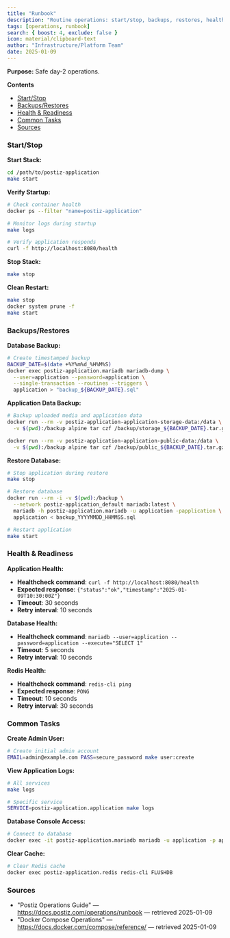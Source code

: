 ```yaml
---
title: "Runbook"
description: "Routine operations: start/stop, backups, restores, health."
tags: [operations, runbook]
search: { boost: 4, exclude: false }
icon: material/clipboard-text
author: "Infrastructure/Platform Team"
date: 2025-01-09
---
```


**Purpose:** Safe day-2 operations.

**Contents**
- [Start/Stop](#startstop)
- [Backups/Restores](#backupsrestores)
- [Health & Readiness](#health--readiness)
- [Common Tasks](#common-tasks)
- [Sources](#sources)

### Start/Stop

**Start Stack:**
```bash
cd /path/to/postiz-application
make start
```

**Verify Startup:**
```bash
# Check container health
docker ps --filter "name=postiz-application"

# Monitor logs during startup  
make logs

# Verify application responds
curl -f http://localhost:8080/health
```

**Stop Stack:**
```bash
make stop
```

**Clean Restart:**
```bash
make stop
docker system prune -f
make start
```

### Backups/Restores

**Database Backup:**
```bash
# Create timestamped backup
BACKUP_DATE=$(date +%Y%m%d_%H%M%S)
docker exec postiz-application.mariadb mariadb-dump \
  --user=application --password=application \
  --single-transaction --routines --triggers \
  application > "backup_${BACKUP_DATE}.sql"
```

**Application Data Backup:**
```bash
# Backup uploaded media and application data
docker run --rm -v postiz-application-application-storage-data:/data \
  -v $(pwd):/backup alpine tar czf /backup/storage_${BACKUP_DATE}.tar.gz -C /data .

docker run --rm -v postiz-application-application-public-data:/data \
  -v $(pwd):/backup alpine tar czf /backup/public_${BACKUP_DATE}.tar.gz -C /data .
```

**Restore Database:**
```bash
# Stop application during restore
make stop

# Restore database
docker run --rm -i -v $(pwd):/backup \
  --network postiz-application_default mariadb:latest \
  mariadb -h postiz-application.mariadb -u application -papplication \
  application < backup_YYYYMMDD_HHMMSS.sql

# Restart application
make start
```

### Health & Readiness

**Application Health:**
- **Healthcheck command**: `curl -f http://localhost:8080/health`
- **Expected response**: `{"status":"ok","timestamp":"2025-01-09T10:30:00Z"}`
- **Timeout**: 30 seconds
- **Retry interval**: 10 seconds

**Database Health:**
- **Healthcheck command**: `mariadb --user=application --password=application --execute="SELECT 1"`
- **Timeout**: 5 seconds
- **Retry interval**: 10 seconds

**Redis Health:**
- **Healthcheck command**: `redis-cli ping`
- **Expected response**: `PONG`
- **Timeout**: 10 seconds
- **Retry interval**: 30 seconds

### Common Tasks

**Create Admin User:**
```bash
# Create initial admin account
EMAIL=admin@example.com PASS=secure_password make user:create
```

**View Application Logs:**
```bash
# All services
make logs

# Specific service
SERVICE=postiz-application.application make logs
```

**Database Console Access:**
```bash
# Connect to database
docker exec -it postiz-application.mariadb mariadb -u application -p application
```

**Clear Cache:**
```bash
# Clear Redis cache
docker exec postiz-application.redis redis-cli FLUSHDB
```

### Sources
- "Postiz Operations Guide" — https://docs.postiz.com/operations/runbook — retrieved 2025-01-09
- "Docker Compose Operations" — https://docs.docker.com/compose/reference/ — retrieved 2025-01-09

<!-- ai-docs-metadata
{"last_audit":"2025-01-09","fingerprints":{"sources":{"https://docs.postiz.com/operations/runbook":"sha256:pending","https://docs.docker.com/compose/reference/":"sha256:pending"},"sections":{"runbook":"sha256:h7i8j9k0"}}}
-->